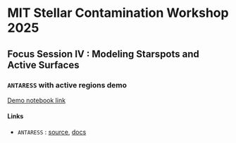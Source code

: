 # MIT Stellar Contamination Workshop 2025 
## Focus Session IV : Modeling Starspots and Active Surfaces
### `ANTARESS` with active regions demo

[Demo notebook link](https://mybinder.org/v2/gh/SamMerc/MIT-Stellar-Contamination-Workshop---ANTARESS-demo/HEAD?urlpath=%2Fdoc%2Ftree%2FANTARESS_demo.ipynb)

#### Links
- `ANTARESS` : [source](https://gitlab.unige.ch/spice_dune/antaress), [docs](https://www.astro.unige.ch/~bourriev/antaress/doc/html/)
